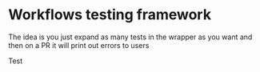 # Workflows testing framework

The idea is you just expand as many tests in the wrapper as you want and then on a PR it will print out errors to users

Test